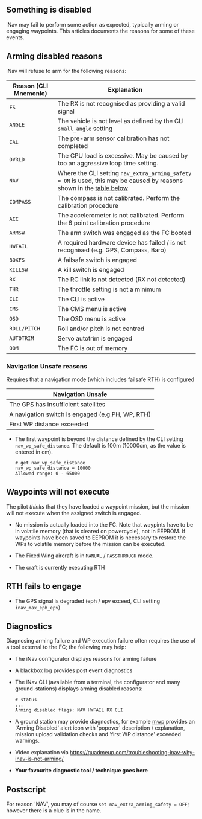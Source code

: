 ## Something is disabled

iNav may fail to perform some action as expected, typically arming or engaging waypoints. This articles documents the reasons for some of these events. 

## Arming disabled reasons

iNav will refuse to arm for the following reasons:

| Reason  (CLI Mnemonic) | Explanation |
| ------ | ----------- |
| `FS` | The RX is not recognised as providing a valid signal |
| `ANGLE` | The vehicle is not level as defined by the CLI `small_angle` setting |
| `CAL` | The pre-arm sensor calibration has not completed |
| `OVRLD` | The CPU load is excessive. May be caused by too an aggressive loop time setting. |
| `NAV` | Where the CLI setting `nav_extra_arming_safety = ON` is used, this may be caused by reasons shown in the [table below](#navigation-unsafe-reasons) |
| `COMPASS` | The compass is not calibrated. Perform the calibration procedure |
| `ACC` | The accelerometer is not calibrated. Perform the 6 point calibration procedure |
| `ARMSW` | The arm switch was engaged as the FC booted |
| `HWFAIL` | A required hardware device has failed / is not recognised (e.g. GPS, Compass, Baro) |
| `BOXFS` | A failsafe switch is engaged |
| `KILLSW` | A kill switch is engaged |
| `RX` | The RC link is not detected (RX not detected) |
| `THR` | The throttle setting is not a minimum |
| `CLI` | The CLI is active |
| `CMS` | The CMS menu is active |
| `OSD` | The OSD menu is active |
| `ROLL/PITCH` | Roll and/or pitch is not centred |
| `AUTOTRIM` | Servo autotrim is engaged |
| `OOM ` | The FC is out of memory |


### Navigation Unsafe reasons

Requires that a navigation mode (which includes failsafe RTH) is configured

| Navigation Unsafe |
| ------------------ |
| The GPS has insufficient satellites |
| A navigation switch is engaged (e.g.PH, WP, RTH) |
| First WP distance exceeded |

* The first waypoint is beyond the distance defined by the CLI setting `nav_wp_safe_distance`. The default is 100m (10000cm, as the value is entered in cm).

	```
	# get nav_wp_safe_distance
	nav_wp_safe_distance = 10000
	Allowed range: 0 - 65000
	``` 

## Waypoints will not execute

The pilot *thinks* that they have loaded a waypoint mission, but the mission will not execute when the assigned switch is engaged.

* No mission is actually loaded into the FC. Note that waypints have to be in volatile memory (that is cleared on powercycle), not in EEPROM. If waypoints have been saved to EEPROM it is necessary to restore the WPs to volatile memory before the mission can be executed.

* The Fixed Wing aircraft is in `MANUAL` / `PASSTHROUGH` mode.

* The craft is currently executing RTH

## RTH fails to engage

* The GPS signal is degraded (eph / epv exceed, CLI setting `inav_max_eph_epv`)

## Diagnostics

Diagnosing arming failure and WP execution failure often requires the use of a tool external to the FC; the following may help:

* The iNav configurator displays reasons for arming failure
* A blackbox log provides post event diagnostics
* The iNav CLI (available from a terminal, the configurator and many ground-stations) displays arming disabled reasons:

	```
	# status
	...
	Arming disabled flags: NAV HWFAIL RX CLI
	```
* A ground station may provide diagnostics, for example [mwp](https://github.com/stronnag/mwptools) provides an 'Arming Disabled' alert icon with 'popover' description / explanation, mission upload validation checks and 'first WP distance' exceeded warnings.
* Video explanation via https://quadmeup.com/troubleshooting-inav-why-inav-is-not-arming/
* **Your favourite diagnostic tool / technique goes here**

## Postscript

For reason 'NAV', you may of course `set nav_extra_arming_safety = OFF`; however there is a clue is in the name.